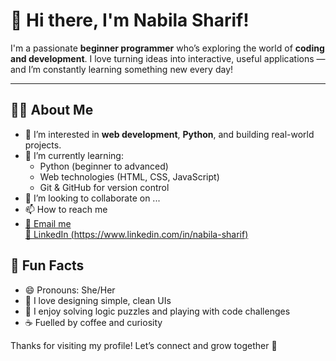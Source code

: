 # 👋 Hi there, I'm Nabila Sharif!

I'm a passionate **beginner programmer** who’s exploring the world of **coding and development**. I love turning ideas into interactive, useful applications — and I’m constantly learning something new every day!

---

## 👩‍💻 About Me

- 🎯 I’m interested in **web development**, **Python**, and building real-world projects.
- 🌱 I’m currently learning:
  - Python (beginner to advanced)
  - Web technologies (HTML, CSS, JavaScript)
  - Git & GitHub for version control
- 💞️ I’m looking to collaborate on ...
- 📫 How to reach me
-  [📧 Email me](mailto:nabilasharif321@gmail.com)  
 [💼 LinkedIn (https://www.linkedin.com/in/nabila-sharif)](#)
## 📌 Fun Facts

- 😄 Pronouns: She/Her
- 🎨 I love designing simple, clean UIs
- 🧩 I enjoy solving logic puzzles and playing with code challenges
- ☕ Fuelled by coffee and curiosity


Thanks for visiting my profile! Let’s connect and grow together 🚀
<!---
nabila-sharif/nabila-sharif is a ✨ special ✨ repository because its `README.md` (this file) appears on your GitHub profile.
You can click the Preview link to take a look at your changes.
--->
